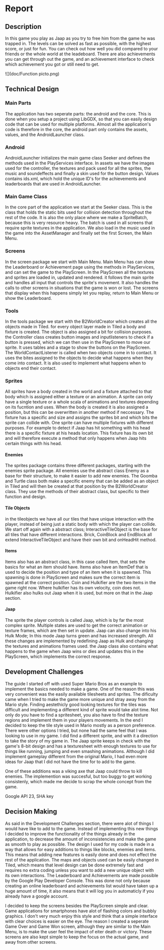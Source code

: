 # Report

## Description
In this game you play as Jaap as you try to free him from the game he was trapped in.
The levels can be solved as fast as possible, with the highest score, or just for fun.
You can check out how well you did compared to your friends or the whole world at the leadeboard.
There are also achievements you can get through out the game, and an achievement interface to check which achievement you got or still need to get.

![](doc/Function picto.png)

## Technical Design

### Main Parts
The application has two seperate parts: the android and the core.
This is done when you setup a project using LibGDX, so that you can easily design code that can be used for multiple platforms.
Almost all the application's code is  therefore in the core, the android part only contains the assets, values, and the AndroidLauncher class.

### Android
AndroidLauncher initializes the main game class Seeker and defines the methods used in the PlayServices interface.
In assets we have the images used for the controller, the textures and pack used for all the sprites, the music and soundeffects and finally a skin used for the button design.
Values contains ids.xml, which hold the unique ID's for the achievements and leaderboards that are used in AndroidLauncher.

### Main Game Class
In the core part of the application we start at the Seeker class.
This is the class that holds the static bits used for collision detection throughout the rest of the code.
It is also the only place where we make a SpriteBatch, because this is very resource heavy.
The batch is used in all screens that require sprite textures in the application.
We also load in the music used in the game into the AssetManager and finally set the first Screen, the Main Menu.

### Screens
In the screen package we start with Main Menu. Main Menu has can show the Leaderboard or Achievement page using the methods in PlayServices, and can set the game to the PlayScreen.
In the PlayScreen all the textures and sprites are loaded in, updated and rendered. it follows the main sprite and handles all input that controls the sprite's movement. It also handles the calls to other screens in situations that the game is won or lost.
The screens that display when this happens simply let you replay, return to Main Menu or show the Leaderboard.

### Tools
In the tools package we start with the B2WorldCreator which creates all the objects made in Tiled. for every object layer made in Tiled a body and fixture is created. The object is also assigned a bit for collision purposes.
the Controller class creates button images and inputlisteners to check if a button is pressed, which we can then use in the PlayScreen to move our sprite. It uses tables and a stage to show the buttons on the PlayScreen.
The WorldContactListener is called when two objects come in to contact. It uses the bites assigned to the objects to decide what happens when they come into contact. It is also used to implement what happens when to objects end their contact.

### Sprites
All sprites have a body created in the world and a fixture attached to that body which is assigned either a texture or an animation.
A sprite can only have a single texture or a whole scala of animations and textures depending on its fucntion and uses. When the body is created it is also assigned a position, but this can be overwritten in another method if neccessary. The fixture has a specific and size and assigns the sprites bit and which bits the sprite can collide with. One sprite can have multiple fixtures with different purposes. For example to detect if Jaap has hit something with his head there is a specific fixture at his heads location. This fixture has its own bit and will therefore execute a method that only happens when Jaap hits certain things with his head.

#### Enemies
The sprites package contains three different packages, starting with the enemies sprite package.
All enemies use the abstract class Enemy as a base for their structure, to make it easier to add new enemies.
The Goomba and Turtle class both make a specific enemy that can be added as an object in Tiled and will then be created at that position by the B2WorldCreator class. They use the methods of their abstract class, but specific to their function and design.

#### Tile Objects
in the tileobjects we have all our tiles that have unique interaction with the player, instead of being just a static body with which the player can collide. We start off again with a abstract class; InteractiveTileObject is the base for all tiles that have different interactions. Brick, CoinBlock and EndBlock all extend InteractiveTileObject and have their own bit and onHeadHit method.

#### Items
Items also has an abstract class, in this case called Item, that sets the basics for what an item should have. Items also have an ItemDef that is used to decide the position and type of an item when it is spawned. This spawning is done in PlayScreen and makes sure the correct item is spawned at the correct position. Coin and Hulkifier are the two items in the game right now. Where hulkifier has its own velocity, coin does not. Hulkifier also hulks out Jaap when it is used, but more on that in the Jaap section.

#### Jaap
The sprite the player controls is called Jaap, which is by far the most complex sprite. Multiple states are used to get the correct animation or texture frames, which are then set in update. Jaap can also change into his Hulk Mode; In this mode Jaap turns green and has increased strength. All these changes are implemented by redefining Jaap as Hulk and changing the textures and animations frames used. the Jaap class also contains what happens to the game when Jaap wins or dies and updates this in the PlayScreen, which implements the correct response.

## Development Challenges
The guide I started off with used Super Mario Bros as an example to implement the basics needed to make a game. One of the reason this was very convenient was the easily available tilesheets and sprites. The dificulty came when I tried to make the game more unique and stray away from the Mario style. Finding aestethicly good looking textures for the tiles was difficult and implementing a different kind of sprite would take alot time. Not only do you have to find a spritesheet, you also have to find the texture regions and implement them in your players movements. In the end I decided to keep the tile style used in Mario mostly as a person preference. There were other options I tried, but none had the same feel that I was looking to use in my game. I did find a different sprite, and with it a direction to take the story of my game in. The Jaap sprite keeps in check with the game's 8-bit design and has a texturesheet with enough textures to use for things like running, jumping and even smashing animations. Although I did implement gameplay different from the original Mario, I had even more ideas for Jaap that I did not have the time for to add to the game.

One of these additions was a viking axe that Jaap could throw to kill enemies. The implemention was succesful, but too buggy to get working consistenly, which made me decide to scrap the whole concept from the game. 

Google API 23, SHA key

## Decision Making
As said in the Development Challenges section, there were alot of things I would have like to add to the game. Instead of implementing this new things I decided to improve the functionality of the things already in the application, to decrease the amount of inconsistencies and make the game as smooth to play as possible. The design I used for my code is made in a way that allows for easy additions to things like blocks, enemies and items. This means that adding new features is easily done and does not effect the rest of the application. The maps and objects used can be easily changed in Tiled, which means that level design can be done extremely fast and requires no extra coding unless you want to add a new unique object with its own interactions. The Leaderboard and Achievements are made possible by the Google Play Developer Console. This was done not only because creating an online leaderboard and achievements list would have taken up a huge amount of time, it also means that it will log you in automaticly if you already have a google account.

I decided to keep the screens besides the PlayScreen simple and clear. Game applications for smartphones have alot of flashing colors and bubbly graphics. I don't very much enjoy this style and think that a simple interface with clear choices is easier on the eye. The reason I created a seperate Game Over and Game Won screen, although they are similar to the Main Menu, is to make the user feel the impact of eiter death or victory. These screens are also kept simple to keep the focus on the actual game, and away from other screens. 



